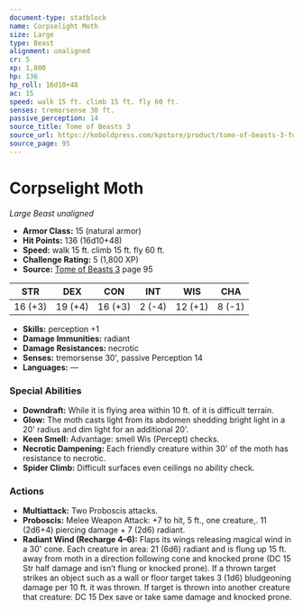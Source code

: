 ```yaml
---
document-type: statblock
name: Corpselight Moth
size: Large
type: Beast
alignment: unaligned
cr: 5
xp: 1,800
hp: 136
hp_roll: 16d10+48
ac: 15
speed: walk 15 ft. climb 15 ft. fly 60 ft.
senses: tremorsense 30 ft. 
passive_perception: 14
source_title: Tome of Beasts 3
source_url: https://koboldpress.com/kpstore/product/tome-of-beasts-3-for-5th-edition/
source_page: 95
---
```


# Corpselight Moth

*Large* *Beast* *unaligned*

- **Armor Class:** 15 (natural armor)
- **Hit Points:** 136 (16d10+48)
- **Speed:** walk 15 ft. climb 15 ft. fly 60 ft.
- **Challenge Rating:** 5 (1,800 XP)
- **Source:** [Tome of Beasts 3](https://koboldpress.com/kpstore/product/tome-of-beasts-3-for-5th-edition/) page 95

| STR | DEX | CON | INT | WIS | CHA |
| --- | --- | --- | --- | --- | --- |
| 16 (+3) | 19 (+4) | 16 (+3) | 2 (-4) | 12 (+1) | 8 (-1) |

- **Skills:** perception +1
- **Damage Immunities:** radiant
- **Damage Resistances:** necrotic
- **Senses:** tremorsense 30', passive Perception 14
- **Languages:** —

### Special Abilities

- **Downdraft:** While it is flying area within 10 ft. of it is difficult terrain.
- **Glow:** The moth casts light from its abdomen shedding bright light in a 20' radius and dim light for an additional 20'.
- **Keen Smell:** Advantage: smell Wis (Percept) checks.
- **Necrotic Dampening:** Each friendly creature within 30' of the moth has resistance to necrotic.
- **Spider Climb:** Difficult surfaces even ceilings no ability check.

### Actions

- **Multiattack:** Two Proboscis attacks.
- **Proboscis:** Melee Weapon Attack: +7 to hit, 5 ft., one creature,. 11 (2d6+4) piercing damage + 7 (2d6) radiant.
- **Radiant Wind (Recharge 4–6):** Flaps its wings releasing magical wind in a 30' cone. Each creature in area: 21 (6d6) radiant and is flung up 15 ft. away from moth in a direction following cone and knocked prone (DC 15 Str half damage and isn’t flung or knocked prone). If a thrown target strikes an object such as a wall or floor target takes 3 (1d6) bludgeoning damage per 10 ft. it was thrown. If target is thrown into another creature that creature: DC 15 Dex save or take same damage and knocked prone.
